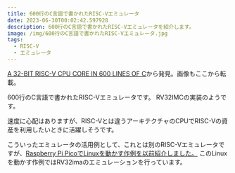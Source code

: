 ```yaml
---
title: 600行のC言語で書かれたRISC-Vエミュレータ
date: 2023-06-30T00:02:42.597928
description: 600行のC言語で書かれたRISC-Vエミュレータを紹介します。
image: /img/600行のC言語で書かれたRISC-Vエミュレータ.jpg
tags:
  - RISC-V
  - エミュレータ
---
```

[A 32-BIT RISC-V CPU CORE IN 600 LINES OF C](https://hackaday.com/2023/06/24/a-32-bit-risc-v-cpu-core-in-600-lines-of-c/)から発見。画像もここから転載。

600行のC言語で書かれたRISC-Vエミュレータです。
RV32IMCの実装のようです。

速度に心配はありますが、RISC-Vとは違うアーキテクチャのCPUでRISC-Vの資産を利用したいときに活躍しそうです。

こういったエミュレータの活用例として、これとは別のRISC-Vエミュレータですが、[Raspberry Pi PicoでLinuxを動かす作例を以前紹介しました。](../post/raspberry-pi-picoでrisc-vをエミュレーションしてlinuxを動かす/)
このLinuxを動かす作例ではRV32imaのエミュレーションを行っています。




